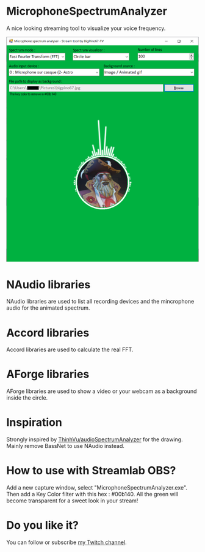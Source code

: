 # MicrophoneSpectrumAnalyzer
 A nice looking streaming tool to visualize your voice frequency.
 
![alt text](https://github.com/BigPino67-TV/MicrophoneSpectrumAnalyzer/blob/master/MicrophoneSpectrumAnalyzer.png)

# NAudio libraries
NAudio libraries are used to list all recording devices and the mincrophone audio for the animated spectrum.

# Accord libraries
Accord libraries are used to calculate the real FFT.

# AForge libraries
AForge libraries are used to show a video or your webcam as a background inside the circle.

# Inspiration
Strongly inspired by [ThinhVu/audioSpectrumAnalyzer](https://github.com/ThinhVu/audioSpectrumAnalyzer) for the drawing. Mainly remove BassNet to use NAudio instead.

# How to use with Streamlab OBS?
Add a new capture window, select "MicrophoneSpectrumAnalyzer.exe". Then add a Key Color filter with this hex : #00b140. All the green will become transparent for a sweet look in your stream!

# Do you like it?
You can follow or subscribe [my Twitch channel](https://www.twitch.tv/bigpino67).
